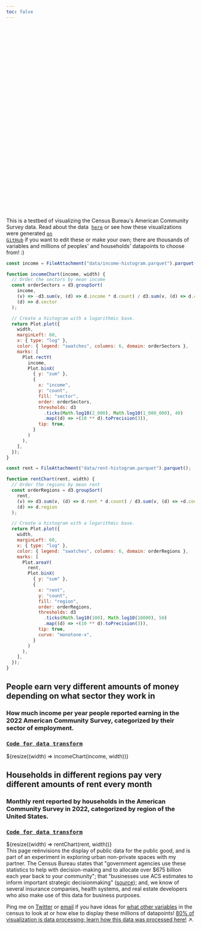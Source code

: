 ```yaml
---
toc: false
---
```


<style>

.hero {
  display: flex;
  flex-direction: column;
  align-items: center;
  font-family: var(--sans-serif);
  margin: 4rem 0 8rem;
  text-wrap: balance;
  text-align: center;
}

.hero h1 {
  margin: 2rem 0;
  max-width: none;
  font-size: 14vw;
  font-weight: 900;
  line-height: 1;
  background: linear-gradient(30deg, var(--theme-foreground-focus), currentColor);
  -webkit-background-clip: text;
  -webkit-text-fill-color: transparent;
  background-clip: text;
}

.hero h2 {
  margin: 0;
  max-width: 34em;
  font-size: 20px;
  font-style: initial;
  font-weight: 500;
  line-height: 1.5;
  color: var(--theme-foreground-muted);
}

@media (min-width: 640px) {
  .hero h1 {
    font-size: 90px;
  }
}

</style>

<div class="hero">
  <h1>American Community Survey</h1>
</div>

This is a testbed of visualizing the Census Bureau's American Community Survey data. Read about the data &nbsp;<a href="https://www.census.gov/programs-surveys/acs/data.html"><code style="font-size: 90%;">here</code></a> or see how these visualizations were generated <a href="https://github.com/jaanli/american-community-survey/"><code style="font-size: 90%;">on GitHub</code></a> if you want to edit these or make your own; there are thousands of variables and millions of peoples' and households' datapoints to choose from! :)

```js
const income = FileAttachment("data/income-histogram.parquet").parquet();
```

```js
function incomeChart(income, width) {
  // Order the sectors by mean income
  const orderSectors = d3.groupSort(
    income,
    (v) => -d3.sum(v, (d) => d.income * d.count) / d3.sum(v, (d) => d.count),
    (d) => d.sector
  );

  // Create a histogram with a logarithmic base.
  return Plot.plot({
    width,
    marginLeft: 60,
    x: { type: "log" },
    color: { legend: "swatches", columns: 6, domain: orderSectors },
    marks: [
      Plot.rectY(
        income,
        Plot.binX(
          { y: "sum" },
          {
            x: "income",
            y: "count",
            fill: "sector",
            order: orderSectors,
            thresholds: d3
              .ticks(Math.log10(2_000), Math.log10(1_000_000), 40)
              .map((d) => +(10 ** d).toPrecision(3)),
            tip: true,
          }
        )
      ),
    ],
  });
}
```

```js
const rent = FileAttachment("data/rent-histogram.parquet").parquet();
```

```js
function rentChart(rent, width) {
  // Order the regions by mean rent
  const orderRegions = d3.groupSort(
    rent,
    (v) => d3.sum(v, (d) => d.rent * d.count) / d3.sum(v, (d) => +d.count),
    (d) => d.region
  );

  // Create a histogram with a logarithmic base.
  return Plot.plot({
    width,
    marginLeft: 60,
    x: { type: "log" },
    color: { legend: "swatches", columns: 6, domain: orderRegions },
    marks: [
      Plot.areaY(
        rent,
        Plot.binX(
          { y: "sum" },
          {
            x: "rent",
            y: "count",
            fill: "region",
            order: orderRegions,
            thresholds: d3
              .ticks(Math.log10(100), Math.log10(10000), 50)
              .map((d) => +(10 ** d).toPrecision(3)),
            tip: true,
            curve: "monotone-x",
          }
        )
      ),
    ],
  });
}
```

<!-- <div class="grid grid-cols-2" style="grid-auto-rows: 504px;"> -->
<div class="card">
  <h2>People earn very different amounts of money depending on what sector they work in</h2>
  <h3>How much income per year people reported earning in the 2022 American Community Survey, categorized by their sector of employment.</h3>
  <h3><code style="font-size: 90%;"><a href="https://github.com/jaanli/exploring_american_community_survey_data/blob/main/american_community_survey/models/public_use_microdata_sample/figures/income-histogram-with-sector.sql">Code for data transform</a></code></h3>
  ${resize((width) => incomeChart(income, width))}
</div>
<div class="card">
  <h2>Households in different regions pay very different amounts of rent every month</h2>
  <h3>Monthly rent reported by households in the American Community Survey in 2022, categorized by region of the United States.</h3>
  <h3><code style="font-size: 90%;"><a href="https://github.com/jaanli/exploring_american_community_survey_data/blob/main/american_community_survey/models/public_use_microdata_sample/figures/household-histogram-with-region.sql">Code for data transform</a></code></h3>
  ${resize((width) => rentChart(rent, width))}
</div>
<!-- </div> -->

<div class="small note">This page reënvisions the display of public data for the public good, and is part of an experiment in exploring urban non-private spaces with my partner. The Census Bureau states that "government agencies use these statistics to
help with decision-making and to allocate over
$675 billion each year back to your community"; that "businesses use ACS estimates to inform important strategic decisionmaking" (<a href="https://www.census.gov/content/dam/Census/programs-surveys/acs/about/ACS_Information_Guide.pdf">source</a>); and, we know of several insurance companies, health systems, and real estate developers who also make use of this data for business purposes. 

 Ping me on <a href="https://twitter.com/thejaan">Twitter</a> or <a href="mailto:jaan.li@jaan.li">email</a> if you have ideas for <a href="https://github.com/jaanli/exploring_american_community_survey_data/tree/main?tab=readme-ov-file#types-of-data-available-for-every-person-who-responded-to-the-american-community-survey">what other variables</a> in the census to look at or how else to display these millions of datapoints!
<a href="https://github.com/jaanli/exploring_american_community_survey_data/" target="_blank">80% of visualization is data processing; learn how this data was processed here!<span style="display: inline-block; margin-left: 0.25rem;">↗︎</span></a>.</p>